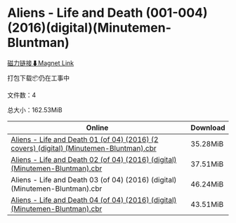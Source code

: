 # Aliens - Life and Death (001-004)(2016)(digital)(Minutemen-Bluntman)

[磁力链接⬇Magnet Link](magnet:?xt=urn:btih:dd047f2ce5adf974409024b52c7c796a080f9b3d&dn=Aliens%20-%20Life%20and%20Death%20%28001-004%29%282016%29%28digital%29%28Minutemen-Bluntman%29)

打包下载📦仍在工事中

文件数：4

总大小：162.53MiB

Online | Download
--- | ---
[Aliens - Life and Death 01 (of 04) (2016) (2 covers) (digital) (Minutemen-Bluntman).cbr](https://github.com/alicewish/markdown/blob/master/comic/Aliens-Life-Death-01-of-04-2016-2-covers-digital-Minutemen-Bluntman-cbr.md) | 35.28MiB
[Aliens - Life and Death 02 (of 04) (2016) (digital) (Minutemen-Bluntman).cbr](https://github.com/alicewish/markdown/blob/master/comic/Aliens-Life-Death-02-of-04-2016-digital-Minutemen-Bluntman-cbr.md) | 37.51MiB
Aliens - Life and Death 03 (of 04) (2016) (digital) (Minutemen-Bluntman).cbr | 46.24MiB
[Aliens - Life and Death 04 (of 04) (2016) (digital) (Minutemen-Bluntman).cbr](https://github.com/alicewish/markdown/blob/master/comic/Aliens-Life-Death-04-of-04-2016-digital-Minutemen-Bluntman-cbr.md) | 43.51MiB